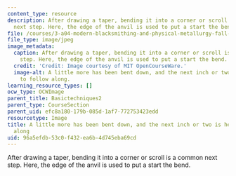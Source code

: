 ```yaml
---
content_type: resource
description: After drawing a taper, bending it into a corner or scroll is a common
  next step. Here, the edge of the anvil is used to put a start the bend.
file: /courses/3-a04-modern-blacksmithing-and-physical-metallurgy-fall-2008/96a5efdb53c0f432ea6b4d745eba69cd_031.jpg
file_type: image/jpeg
image_metadata:
  caption: After drawing a taper, bending it into a corner or scroll is a common next
    step. Here, the edge of the anvil is used to put a start the bend.
  credit: 'Credit: Image courtesy of MIT OpenCourseWare.'
  image-alt: A little more has been bent down, and the next inch or two is heated
    to follow along.
learning_resource_types: []
ocw_type: OCWImage
parent_title: Basictechniques2
parent_type: CourseSection
parent_uid: efc8a180-179b-085d-1af7-772753423edd
resourcetype: Image
title: A little more has been bent down, and the next inch or two is heated to follow
  along
uid: 96a5efdb-53c0-f432-ea6b-4d745eba69cd
---
```

After drawing a taper, bending it into a corner or scroll is a common next step. Here, the edge of the anvil is used to put a start the bend.


